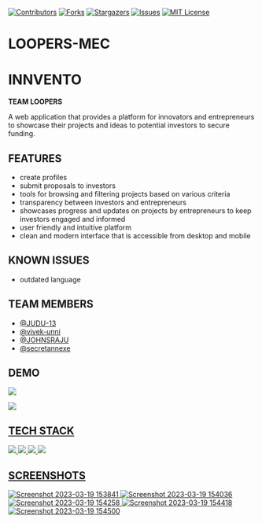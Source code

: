 [![Contributors][contributors-shield]][contributors-url]
[![Forks][forks-shield]][forks-url]
[![Stargazers][stars-shield]][stars-url]
[![Issues][issues-shield]][issues-url]
[![MIT License][license-shield]][license-url]

# LOOPERS-MEC
# INNVENTO 
**TEAM LOOPERS**

A web application that provides a platform for innovators and entrepreneurs to showcase their projects and ideas to potential investors to secure funding.



## FEATURES

- create profiles
- submit proposals to investors
- tools for browsing and filtering projects based on various criteria 
- transparency between investors and entrepreneurs
- showcases progress and updates on projects by entrepreneurs to keep investors engaged and informed
- user friendly and intuitive platform
- clean and modern interface that is accessible from desktop and mobile


## KNOWN ISSUES 
- outdated language 






## TEAM MEMBERS
- [@JUDU-13](https://github.com/JUDU-13)
- [@vivek-unni](https://github.com/vivek-unni)
- [@JOHNSRAJU](https://github.com/JOHNSRAJU)
- [@secretannexe](https://github.com/secretannexe)

## DEMO
<a href="https://www.figma.com/proto/85ESaCwmQ6aJ7qM0LPxhUt/LOOPERS-MEC?page-id=0%3A1&node-id=12-276&viewport=900%2C-4%2C0.1&scaling=min-zoom&starting-point-node-id=12%3A276"> <img src="https://img.icons8.com/fluency/80/null/figma.png"/>
 
<a href="https://youtu.be/JESqnYLitWQ"> <img src="https://img.icons8.com/color/80/null/youtube-play.png"/>
 



## TECH STACK

<img src="https://img.icons8.com/color/80/null/html-5--v1.png"/>
<img src="https://img.icons8.com/color/80/null/css3.png"/>
<img src="https://img.icons8.com/officel/80/null/php-logo.png"/>
<img src="https://img.icons8.com/fluency/80/null/javascript.png"/>


## SCREENSHOTS 
![Screenshot 2023-03-19 153841](https://user-images.githubusercontent.com/124377027/226169352-a90269b2-ae32-4c1c-a044-bc8096bfe0b2.jpg)
![Screenshot 2023-03-19 154036](https://user-images.githubusercontent.com/124377027/226169388-1fac8ded-8068-4c82-b76a-329ec5b916a9.jpg)
![Screenshot 2023-03-19 154258](https://user-images.githubusercontent.com/124377027/226169430-72d862de-e8ea-4e37-9937-f9cf77d6ab22.jpg)
![Screenshot 2023-03-19 154418](https://user-images.githubusercontent.com/124377027/226169444-c5df55ee-6013-48e9-94ca-1d52706acada.jpg)
![Screenshot 2023-03-19 154500](https://user-images.githubusercontent.com/124377027/226169335-02286a95-a194-4f44-9eab-36b259371806.jpg)








[contributors-shield]: https://img.shields.io/github/contributors/JUDU-13/LOOPERS-MEC.svg?style=for-the-badge
[contributors-url]: https://github.com/graphs/contributorsJUDU-13/LOOPERS-MEC
[forks-shield]: https://img.shields.io/github/forks/JUDU-13/LOOPERS-MEC.svg?style=for-the-badge
[forks-url]: https://github.com/network/members/JUDU-13/LOOPERS-MEC/network/members
[stars-shield]: https://img.shields.io/github/stars/JUDU-13/LOOPERS-MEC.svg?style=for-the-badge
[stars-url]: https://github.com/JUDU-13/LOOPERS-MEC/stargazers
[issues-shield]: https://img.shields.io/github/issues/JUDU-13/LOOPERS-MEC.svg?style=for-the-badge
[issues-url]: https://github.com/JUDU-13/LOOPERS-MEC/issues
[license-shield]: https://img.shields.io/github/license/JUDU-13/LOOPERS-MEC.svg?style=for-the-badge
[license-url]: https://github.com/JUDU-13/LOOPERS-MEC/blob/main/LICENCE
